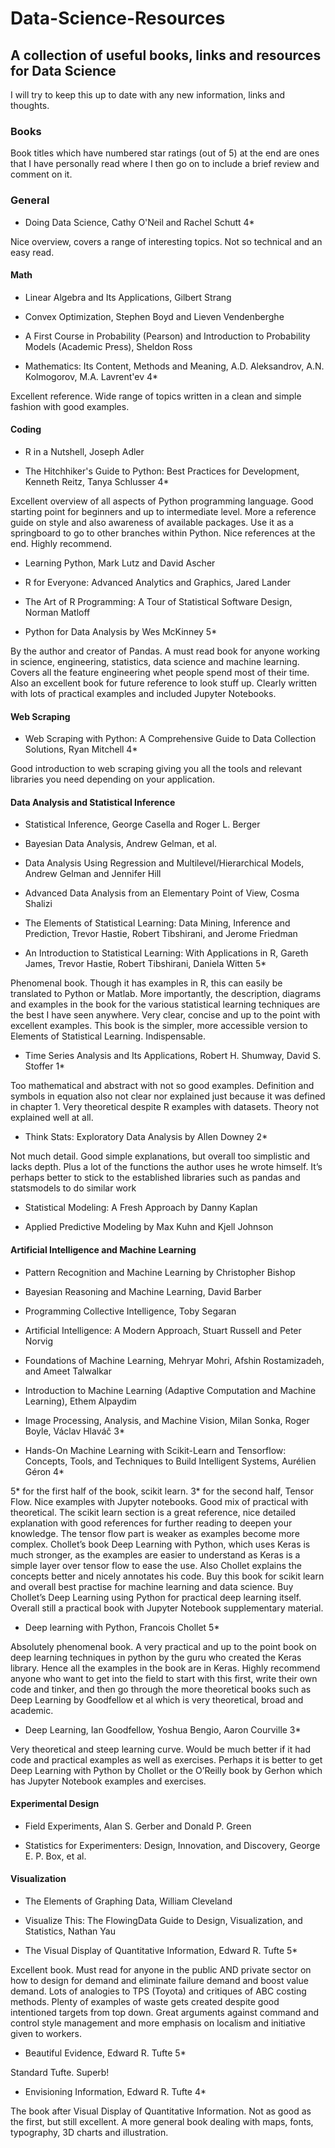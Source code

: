 # Data-Science-Resources
## A collection of useful books, links and resources for Data Science

I will try to keep this up to date with any new information, links and thoughts.

### Books

Book titles which have numbered star ratings (out of 5) at the end are ones that I have personally read where I then go on to include a brief review and comment on it.

### General

* Doing Data Science, Cathy O'Neil and Rachel Schutt 4*

Nice overview, covers a range of interesting topics. Not so technical and an easy read.

#### Math

* Linear Algebra and Its Applications, Gilbert Strang 

* Convex Optimization, Stephen Boyd and Lieven Vendenberghe

* A First Course in Probability (Pearson) and Introduction to Probability Models (Academic Press), Sheldon Ross

* Mathematics: Its Content, Methods and Meaning, A.D. Aleksandrov,  A.N. Kolmogorov, M.A. Lavrent'ev 4*

Excellent reference. Wide range of topics written in a clean and simple fashion with good examples.
  

#### Coding

* R in a Nutshell, Joseph Adler

* The Hitchhiker's Guide to Python: Best Practices for Development, Kenneth Reitz,  Tanya Schlusser 4*

Excellent overview of all aspects of Python programming language. Good starting point for beginners and up to intermediate level. More a reference guide on style and also awareness of available packages. Use it as a springboard to go to other branches within Python. Nice references at the end. Highly recommend.

* Learning Python, Mark Lutz and David Ascher

* R for Everyone: Advanced Analytics and Graphics, Jared Lander

* The Art of R Programming: A Tour of Statistical Software Design, Norman Matloff

* Python for Data Analysis by Wes McKinney 5*

By the author and creator of Pandas. A must read book for anyone working in science, engineering, statistics, data science and machine learning. Covers all the feature engineering whet people spend most of their time. Also an excellent book for future reference to look stuff up. Clearly written with lots of practical examples and included Jupyter Notebooks.

#### Web Scraping

* Web Scraping with Python: A Comprehensive Guide to Data Collection Solutions, Ryan Mitchell 4*

Good introduction to web scraping giving you all the tools and relevant libraries you need depending on your application.

#### Data Analysis and Statistical Inference

* Statistical Inference, George Casella and Roger L. Berger

* Bayesian Data Analysis, Andrew Gelman, et al.

* Data Analysis Using Regression and Multilevel/Hierarchical Models, Andrew Gelman and Jennifer Hill

* Advanced Data Analysis from an Elementary Point of View, Cosma Shalizi

* The Elements of Statistical Learning: Data Mining, Inference and Prediction, Trevor Hastie, Robert Tibshirani, and Jerome Friedman

* An Introduction to Statistical Learning: With Applications in R, Gareth James,  Trevor Hastie, Robert Tibshirani, Daniela Witten 5*

Phenomenal book. Though it has examples in R, this can easily be translated to Python or Matlab. More importantly, the description, diagrams and examples in the book for the various statistical learning techniques are the best I have seen anywhere. Very clear, concise and up to the point with excellent examples. 
This book is the simpler, more accessible version to Elements of Statistical Learning.
Indispensable.

* Time Series Analysis and Its Applications, Robert H. Shumway,  David S. Stoffer 1*

Too mathematical and abstract with not so good examples. Definition and symbols in equation also not clear nor explained just because it was defined in chapter 1. Very theoretical despite R examples with datasets. Theory not explained well at all.

* Think Stats: Exploratory Data Analysis by Allen Downey 2*

Not much detail. Good simple explanations, but overall too simplistic and lacks depth. Plus a lot of the functions the author uses he wrote himself. It’s perhaps better to stick to the established libraries such as pandas and statsmodels to do similar work

* Statistical Modeling: A Fresh Approach by Danny Kaplan

* Applied Predictive Modeling by Max Kuhn and Kjell Johnson

#### Artificial Intelligence and Machine Learning

* Pattern Recognition and Machine Learning by Christopher Bishop

* Bayesian Reasoning and Machine Learning, David Barber

* Programming Collective Intelligence, Toby Segaran

* Artificial Intelligence: A Modern Approach, Stuart Russell and Peter Norvig

* Foundations of Machine Learning, Mehryar Mohri, Afshin Rostamizadeh, and Ameet Talwalkar

* Introduction to Machine Learning (Adaptive Computation and Machine Learning), Ethem Alpaydim

* Image Processing, Analysis, and Machine Vision, Milan Sonka,  Roger Boyle, Václav Hlaváč 3*

* Hands-On Machine Learning with Scikit-Learn and Tensorflow: Concepts, Tools, and Techniques to Build Intelligent Systems, Aurélien Géron 4*

5* for the first half of the book, scikit learn. 3* for the second half, Tensor Flow. Nice examples with Jupyter notebooks. Good mix of practical with theoretical. The scikit learn section is a great reference, nice detailed explanation with good references for further reading to deepen your knowledge. The tensor flow part is weaker as examples become more complex. Chollet’s book Deep Learning with Python, which uses Keras is much stronger, as the examples are easier to understand as Keras is a simple layer over tensor flow to ease the use. Also Chollet explains the concepts better and nicely annotates his code.
Buy this book for scikit learn and overall best practise for machine learning and data science. 
Buy Chollet’s Deep Learning using Python for practical deep learning itself.
Overall still a practical book with Jupyter Notebook supplementary material. 

* Deep learning with Python, Francois Chollet 5*

Absolutely phenomenal book. A very practical and up to the point book on deep learning techniques in python by the guru who created the Keras library. Hence all the examples in the book are in Keras. Highly recommend anyone who want to get into the field to start with this first, write their own code and tinker, and then go through the more theoretical books such as Deep Learning by Goodfellow et al which is very theoretical, broad and academic.

* Deep Learning, Ian Goodfellow,  Yoshua Bengio, Aaron Courville 3*

Very theoretical and steep learning curve. Would be much better if it had code and practical examples as well as exercises. Perhaps it is better to get Deep Learning with Python by Chollet or the O’Reilly book by Gerhon which has Jupyter Notebook examples and exercises.


#### Experimental Design

* Field Experiments, Alan S. Gerber and Donald P. Green

* Statistics for Experimenters: Design, Innovation, and Discovery, George E. P. Box, et al.

#### Visualization

* The Elements of Graphing Data, William Cleveland

* Visualize This: The FlowingData Guide to Design, Visualization, and Statistics, Nathan Yau

* The Visual Display of Quantitative Information, Edward R. Tufte 5*

Excellent book. Must read for anyone in the public AND private sector on how to design for demand and eliminate failure demand and boost value demand. Lots of analogies to TPS (Toyota) and critiques of ABC costing methods. Plenty of examples of waste gets created despite good intentioned targets from top down. Great arguments against command and control style management and more emphasis on localism and initiative given to workers.

* Beautiful Evidence, Edward R. Tufte 5*

Standard Tufte. Superb!

* Envisioning Information, Edward R. Tufte 4*

The book after Visual Display of Quantitative Information. Not as good as the first, but still excellent. A more general book dealing with maps, fonts, typography, 3D charts and illustration.
